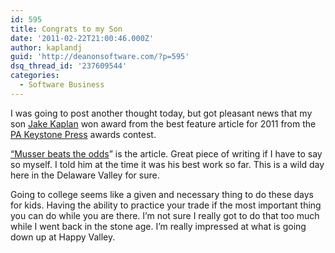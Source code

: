 ```yaml
---
id: 595
title: Congrats to my Son
date: '2011-02-22T21:00:46.000Z'
author: kaplandj
guid: 'http://deanonsoftware.com/?p=595'
dsq_thread_id: '237609544'
categories:
  - Software Business
---
```

I was going to post another thought today, but got pleasant news that my son [Jake Kaplan](http://www.collegian.psu.edu/staff/jake_kaplan.aspx) won award from the best feature article for 2011 from the [PA Keystone Press](http://www.pa-newspaper.org/) awards contest.

[“Musser beats the odds](http://www.collegian.psu.edu/archive/2010/04/22/musser_beats_the_odds.aspx)” is the article. Great piece of writing if I have to say so myself. I told him at the time it was his best work so far. This is a wild day here in the Delaware Valley for sure.

Going to college seems like a given and necessary thing to do these days for kids. Having the ability to practice your trade if the most important thing you can do while you are there. I’m not sure I really got to do that too much while I went back in the stone age. I’m really impressed at what is going down up at Happy Valley.
